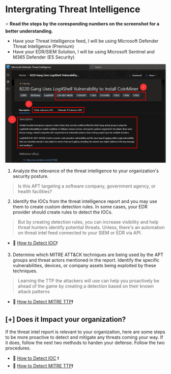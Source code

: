 # Intergrating Threat Intelligence

:star: **Read the steps by the coresponding numbers on the screenshot for a better understanding.**
- Have your Threat Intelligence feed, I will be using Microsoft Defender Threat Intellgence (Premium)
- Have your EDR/SIEM Solution, I will be using Microsoft Sentinel and M365 Defender (E5 Security)

![image](https://github.com/nguyentimmy/Detection-Engineering/blob/main/2%20-%20Detect%20Current%20Attack%20Trends%20Using%20Threat%20Intelligence/Photos/MDTI.png)

1. Analyze the relevance of the threat intelligence to your organization's security posture.
  > Is this APT targeting a software company, government agency, or health facilities?

2. Identify the IOCs from the threat intelligence report and you may use them to create custom detection rules. In some cases, your EDR provider should create rules to detect the IOCs. 
> But by creating detection rules, you can increase visibility and help threat hunters identify potential threats.  Unless, there's an automation on threat intel feed connected to your SIEM or EDR via API.
- :link: [How to Detect IOC](https://github.com/nguyentimmy/Detection-Engineering/blob/main/2%20-%20Detect%20Current%20Attack%20Trends%20Using%20Threat%20Intelligence/Detection%20on%20IOC.md):exclamation:

3. Determine which MITRE ATT&CK techniques are being used by the APT groups and threat actors mentioned in the report. Identify the specific vulnerabilities, devices, or company assets being exploited by these techniques.
> Learning the TTP the attackers will use can help you proactively be ahead of the game by creating a detection based on their known attack patterns
- :link: [How to Detect MITRE TTP](https://github.com/nguyentimmy/Detection-Engineering/blob/main/2%20-%20Detect%20Current%20Attack%20Trends%20Using%20Threat%20Intelligence/Detection%20on%20MITRE%20ATT%26CK%20Techniques.md):exclamation:


## [+] Does it Impact your organization?
If the threat intel report is relevant to your organization, here are some steps to be more proactive to detect and mitigate any threats coming your way. If it does, follow the next two methods to harden your defense. Follow the two procedures.
- :link: [How to Detect IOC](https://github.com/nguyentimmy/Detection-Engineering/blob/main/2%20-%20Detect%20Current%20Attack%20Trends%20Using%20Threat%20Intelligence/Detection%20on%20IOC.md) :exclamation:
- :link: [How to Detect MITRE TTP](https://github.com/nguyentimmy/Detection-Engineering/blob/main/2%20-%20Detect%20Current%20Attack%20Trends%20Using%20Threat%20Intelligence/Detection%20on%20MITRE%20ATT%26CK%20Techniques.md):exclamation:
